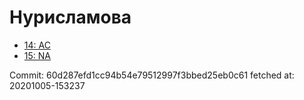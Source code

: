 # Нурисламова
- [14: AC](14.md)
- [15: NA](15.md)

Commit: 60d287efd1cc94b54e79512997f3bbed25eb0c61
 fetched at: 20201005-153237
